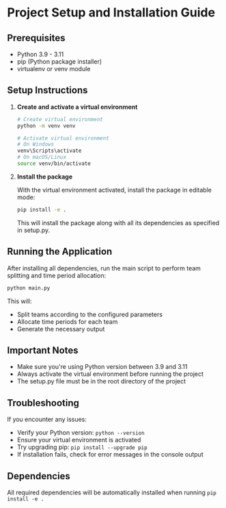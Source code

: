 # Project Setup and Installation Guide

## Prerequisites
- Python 3.9 - 3.11
- pip (Python package installer)
- virtualenv or venv module

## Setup Instructions

1. **Create and activate a virtual environment**

   ```bash
   # Create virtual environment
   python -m venv venv

   # Activate virtual environment
   # On Windows
   venv\Scripts\activate
   # On macOS/Linux
   source venv/bin/activate
   ```

2. **Install the package**

   With the virtual environment activated, install the package in editable mode:
   ```bash
   pip install -e .
   ```
   This will install the package along with all its dependencies as specified in setup.py.

## Running the Application

After installing all dependencies, run the main script to perform team splitting and time period allocation:

```bash
python main.py
```

This will:
- Split teams according to the configured parameters
- Allocate time periods for each team
- Generate the necessary output

## Important Notes
- Make sure you're using Python version between 3.9 and 3.11
- Always activate the virtual environment before running the project
- The setup.py file must be in the root directory of the project

## Troubleshooting
If you encounter any issues:
- Verify your Python version: `python --version`
- Ensure your virtual environment is activated
- Try upgrading pip: `pip install --upgrade pip`
- If installation fails, check for error messages in the console output

## Dependencies
All required dependencies will be automatically installed when running `pip install -e .`
